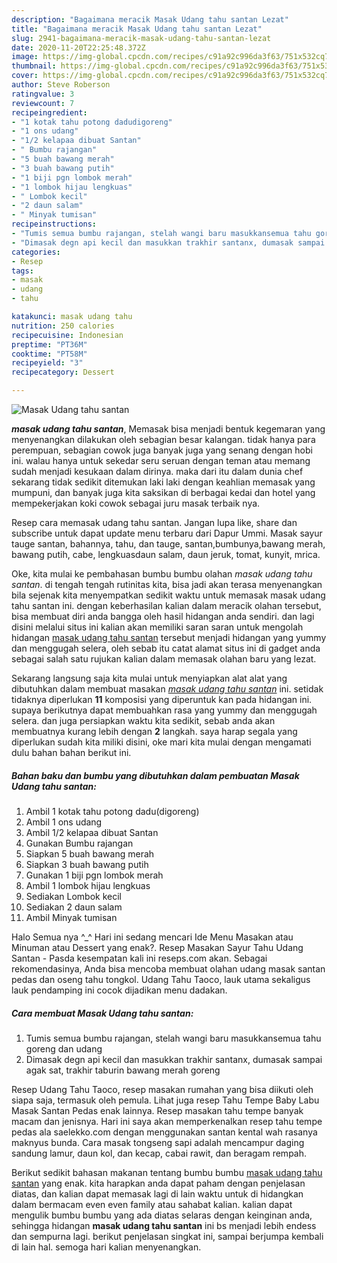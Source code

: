 ```yaml
---
description: "Bagaimana meracik Masak Udang tahu santan Lezat"
title: "Bagaimana meracik Masak Udang tahu santan Lezat"
slug: 2941-bagaimana-meracik-masak-udang-tahu-santan-lezat
date: 2020-11-20T22:25:48.372Z
image: https://img-global.cpcdn.com/recipes/c91a92c996da3f63/751x532cq70/masak-udang-tahu-santan-foto-resep-utama.jpg
thumbnail: https://img-global.cpcdn.com/recipes/c91a92c996da3f63/751x532cq70/masak-udang-tahu-santan-foto-resep-utama.jpg
cover: https://img-global.cpcdn.com/recipes/c91a92c996da3f63/751x532cq70/masak-udang-tahu-santan-foto-resep-utama.jpg
author: Steve Roberson
ratingvalue: 3
reviewcount: 7
recipeingredient:
- "1 kotak tahu potong dadudigoreng"
- "1 ons udang"
- "1/2 kelapaa dibuat Santan"
- " Bumbu rajangan"
- "5 buah bawang merah"
- "3 buah bawang putih"
- "1 biji pgn lombok merah"
- "1 lombok hijau lengkuas"
- " Lombok kecil"
- "2 daun salam"
- " Minyak tumisan"
recipeinstructions:
- "Tumis semua bumbu rajangan, stelah wangi baru masukkansemua tahu goreng dan udang"
- "Dimasak degn api kecil dan masukkan trakhir santanx, dumasak sampai agak sat, trakhir taburin bawang merah goreng"
categories:
- Resep
tags:
- masak
- udang
- tahu

katakunci: masak udang tahu 
nutrition: 250 calories
recipecuisine: Indonesian
preptime: "PT36M"
cooktime: "PT58M"
recipeyield: "3"
recipecategory: Dessert

---
```



![Masak Udang tahu santan](https://img-global.cpcdn.com/recipes/c91a92c996da3f63/751x532cq70/masak-udang-tahu-santan-foto-resep-utama.jpg)

<b><i>masak udang tahu santan</i></b>, Memasak bisa menjadi bentuk kegemaran yang menyenangkan dilakukan oleh sebagian besar kalangan. tidak hanya para perempuan, sebagian cowok juga banyak juga yang senang dengan hobi ini. walau hanya untuk sekedar seru seruan dengan teman atau memang sudah menjadi kesukaan dalam dirinya. maka dari itu dalam dunia chef sekarang tidak sedikit ditemukan laki laki dengan keahlian memasak yang mumpuni, dan banyak juga kita saksikan di berbagai kedai dan hotel yang mempekerjakan koki cowok sebagai juru masak terbaik nya.

Resep cara memasak udang tahu santan. Jangan lupa like, share dan subscribe untuk dapat update menu terbaru dari Dapur Ummi. Masak sayur tauge santan, bahannya, tahu, dan tauge, santan,bumbunya,bawang merah, bawang putih, cabe, lengkuasdaun salam, daun jeruk, tomat, kunyit, mrica.

Oke, kita mulai ke pembahasan bumbu bumbu olahan <i>masak udang tahu santan</i>. di tengah tengah rutinitas kita, bisa jadi akan terasa menyenangkan bila sejenak kita menyempatkan sedikit waktu untuk memasak masak udang tahu santan ini. dengan keberhasilan kalian dalam meracik olahan tersebut, bisa membuat diri anda bangga oleh hasil hidangan anda sendiri. dan lagi disini melalui situs ini kalian akan memiliki saran saran untuk mengolah hidangan <u>masak udang tahu santan</u> tersebut menjadi hidangan yang yummy dan menggugah selera, oleh sebab itu catat alamat situs ini di gadget anda sebagai salah satu rujukan kalian dalam memasak olahan baru yang lezat.


Sekarang langsung saja kita mulai untuk menyiapkan alat alat yang dibutuhkan dalam membuat masakan <u><i>masak udang tahu santan</i></u> ini. setidak tidaknya diperlukan <b>11</b> komposisi yang diperuntuk kan pada hidangan ini. supaya berikutnya dapat membuahkan rasa yang yummy dan menggugah selera. dan juga persiapkan waktu kita sedikit, sebab anda akan membuatnya kurang lebih dengan <b>2</b> langkah. saya harap segala yang diperlukan sudah kita miliki disini, oke mari kita mulai dengan mengamati dulu bahan bahan berikut ini.

<!--inarticleads1-->

##### Bahan baku dan bumbu yang dibutuhkan dalam pembuatan Masak Udang tahu santan:

1. Ambil 1 kotak tahu potong dadu(digoreng)
1. Ambil 1 ons udang
1. Ambil 1/2 kelapaa dibuat Santan
1. Gunakan  Bumbu rajangan
1. Siapkan 5 buah bawang merah
1. Siapkan 3 buah bawang putih
1. Gunakan 1 biji pgn lombok merah
1. Ambil 1 lombok hijau lengkuas
1. Sediakan  Lombok kecil
1. Sediakan 2 daun salam
1. Ambil  Minyak tumisan


Halo Semua nya ^_^ Hari ini sedang mencari Ide Menu Masakan atau Minuman atau Dessert yang enak?. Resep Masakan Sayur Tahu Udang Santan - Pasda kesempatan kali ini reseps.com akan. Sebagai rekomendasinya, Anda bisa mencoba membuat olahan udang masak santan pedas dan oseng tahu tongkol. Udang Tahu Taoco, lauk utama sekaligus lauk pendamping ini cocok dijadikan menu dadakan. 

<!--inarticleads2-->

##### Cara membuat Masak Udang tahu santan:

1. Tumis semua bumbu rajangan, stelah wangi baru masukkansemua tahu goreng dan udang
1. Dimasak degn api kecil dan masukkan trakhir santanx, dumasak sampai agak sat, trakhir taburin bawang merah goreng


Resep Udang Tahu Taoco, resep masakan rumahan yang bisa diikuti oleh siapa saja, termasuk oleh pemula. Lihat juga resep Tahu Tempe Baby Labu Masak Santan Pedas enak lainnya. Resep masakan tahu tempe banyak macam dan jenisnya. Hari ini saya akan memperkenalkan resep tahu tempe pedas ala saelekko.com dengan menggunakan santan kental wah rasanya maknyus bunda. Cara masak tongseng sapi adalah mencampur daging sandung lamur, daun kol, dan kecap, cabai rawit, dan beragam rempah. 

Berikut sedikit bahasan makanan tentang bumbu bumbu <u>masak udang tahu santan</u> yang enak. kita harapkan anda dapat paham dengan penjelasan diatas, dan kalian dapat memasak lagi di lain waktu untuk di hidangkan dalam bermacam even even family atau sahabat kalian. kalian dapat mengulik bumbu bumbu yang ada diatas selaras dengan keinginan anda, sehingga hidangan <b>masak udang tahu santan</b> ini bs menjadi lebih endess dan sempurna lagi. berikut penjelasan singkat ini, sampai berjumpa kembali di lain hal. semoga hari kalian menyenangkan.
